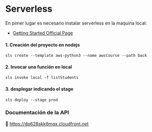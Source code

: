 # Serverless
En pimer lugar es necesario instalar serverless en la maquina local:
- [Getting Started Official Page](https://serverless.com/framework/docs/getting-started/)

#### 1. Creación del proyecto en nodejs
```
sls create --template aws-python3 --name awsCourse --path back
```   

#### 2. Invocar una función en local
```
sls invoke local -f listStudents
```      

#### 3. desplegar indicando el stage
```
sls deploy --stage prod 
```

### Documentación de la API 
🔗 https://dp628skk6mqx.cloudfront.net
